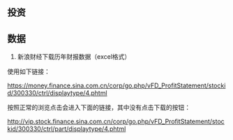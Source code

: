 ## 投资


## 数据

1. 新浪财经下载历年财报数据（excel格式）

使用如下链接：

https://money.finance.sina.com.cn/corp/go.php/vFD_ProfitStatement/stockid/300330/ctrl/displaytype/4.phtml

按照正常的浏览点击会进入下面的链接，其中没有点击下载的按钮：

http://vip.stock.finance.sina.com.cn/corp/go.php/vFD_ProfitStatement/stockid/300330/ctrl/part/displaytype/4.phtml